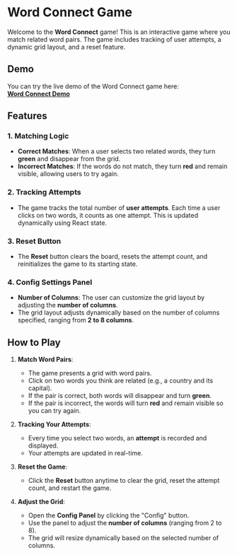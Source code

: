 # Word Connect Game

Welcome to the **Word Connect** game! This is an interactive game where you match related word pairs. The game includes tracking of user attempts, a dynamic grid layout, and a reset feature.

## Demo

You can try the live demo of the Word Connect game here:  
**[Word Connect Demo](https://polite-meringue-241d5b.netlify.app/)**  

## Features

### 1. **Matching Logic**
- **Correct Matches**: When a user selects two related words, they turn **green** and disappear from the grid.
- **Incorrect Matches**: If the words do not match, they turn **red** and remain visible, allowing users to try again.

### 2. **Tracking Attempts**
- The game tracks the total number of **user attempts**. Each time a user clicks on two words, it counts as one attempt. This is updated dynamically using React state.

### 3. **Reset Button**
- The **Reset** button clears the board, resets the attempt count, and reinitializes the game to its starting state.

### 4. **Config Settings Panel**
- **Number of Columns**: The user can customize the grid layout by adjusting the **number of columns**.
- The grid layout adjusts dynamically based on the number of columns specified, ranging from **2 to 8 columns**.

## How to Play

1. **Match Word Pairs**:
   - The game presents a grid with word pairs.
   - Click on two words you think are related (e.g., a country and its capital).
   - If the pair is correct, both words will disappear and turn **green**.
   - If the pair is incorrect, the words will turn **red** and remain visible so you can try again.

2. **Tracking Your Attempts**:
   - Every time you select two words, an **attempt** is recorded and displayed.
   - Your attempts are updated in real-time.

3. **Reset the Game**:
   - Click the **Reset** button anytime to clear the grid, reset the attempt count, and restart the game.

4. **Adjust the Grid**:
   - Open the **Config Panel** by clicking the "Config" button.
   - Use the panel to adjust the **number of columns** (ranging from 2 to 8).
   - The grid will resize dynamically based on the selected number of columns.
